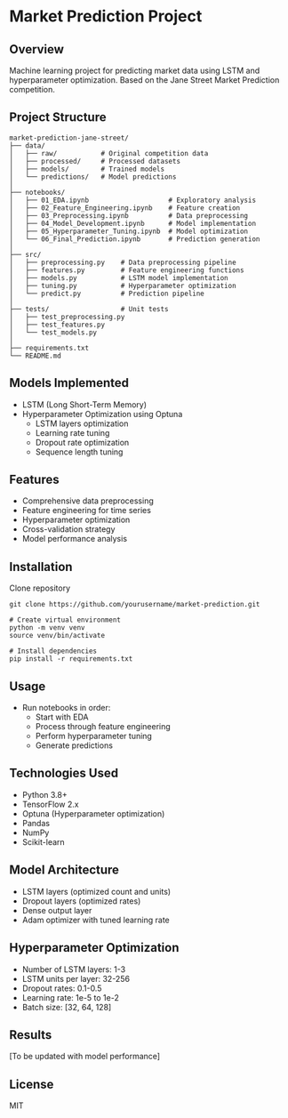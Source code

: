 # Market Prediction Project

## Overview
Machine learning project for predicting market data using LSTM and hyperparameter optimization. Based on the Jane Street Market Prediction competition.

## Project Structure

```
market-prediction-jane-street/
├── data/
│   ├── raw/           # Original competition data
│   ├── processed/     # Processed datasets
│   ├── models/        # Trained models
│   └── predictions/   # Model predictions
│
├── notebooks/
│   ├── 01_EDA.ipynb                    # Exploratory analysis
│   ├── 02_Feature_Engineering.ipynb    # Feature creation
│   ├── 03_Preprocessing.ipynb          # Data preprocessing
│   ├── 04_Model_Development.ipynb      # Model implementation
│   ├── 05_Hyperparameter_Tuning.ipynb  # Model optimization
│   └── 06_Final_Prediction.ipynb       # Prediction generation
│
├── src/
│   ├── preprocessing.py    # Data preprocessing pipeline
│   ├── features.py         # Feature engineering functions
│   ├── models.py           # LSTM model implementation
│   ├── tuning.py           # Hyperparameter optimization
│   └── predict.py          # Prediction pipeline
│
├── tests/                  # Unit tests
│   ├── test_preprocessing.py
│   ├── test_features.py
│   └── test_models.py
│
├── requirements.txt
└── README.md
``` 

## Models Implemented

- LSTM (Long Short-Term Memory)
- Hyperparameter Optimization using Optuna
  - LSTM layers optimization
  - Learning rate tuning
  - Dropout rate optimization
  - Sequence length tuning



## Features

- Comprehensive data preprocessing
- Feature engineering for time series
- Hyperparameter optimization
- Cross-validation strategy
- Model performance analysis

## Installation
Clone repository
``` 
git clone https://github.com/yourusername/market-prediction.git

# Create virtual environment
python -m venv venv
source venv/bin/activate

# Install dependencies
pip install -r requirements.txt
``` 

## Usage

- Run notebooks in order:
  - Start with EDA
  - Process through feature engineering
  - Perform hyperparameter tuning
  - Generate predictions

## Technologies Used

- Python 3.8+
- TensorFlow 2.x
- Optuna (Hyperparameter optimization)
- Pandas
- NumPy
- Scikit-learn

## Model Architecture

- LSTM layers (optimized count and units)
- Dropout layers (optimized rates)
- Dense output layer
- Adam optimizer with tuned learning rate

## Hyperparameter Optimization

- Number of LSTM layers: 1-3
- LSTM units per layer: 32-256
- Dropout rates: 0.1-0.5
- Learning rate: 1e-5 to 1e-2
- Batch size: [32, 64, 128]

## Results
[To be updated with model performance]

## License
MIT
